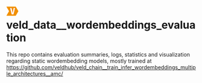 # ![veld chain](https://raw.githubusercontent.com/veldhub/.github/refs/heads/main/images/symbol_V_letter.png) veld_data__wordembeddings_evaluation

This repo contains evaluation summaries, logs, statistics and visualization regarding static 
wordembedding models, mostly trained at 
https://github.com/veldhub/veld_chain__train_infer_wordembeddings_multiple_architectures__amc/

